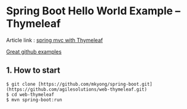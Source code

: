 # Spring Boot Hello World Example – Thymeleaf

Article link : [spring mvc with Thymeleaf](https://www.mkyong.com/spring-boot/spring-boot-hello-world-example-thymeleaf/)

[Great github examples](https://github.com/mkyong/spring-boot)

## 1. How to start
```
$ git clone [https://github.com/mkyong/spring-boot.git](https://github.com/agilesolutions/web-thymeleaf.git)
$ cd web-thymeleaf
$ mvn spring-boot:run

```
